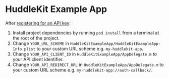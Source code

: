 # HuddleKit Example App

After [registering for an API key](https://login.huddle.net/docs/index.html):

1. Install project dependencies by running `pod install` from a terminal at the root of the project.
2. Change `YOUR_URL_SCHEME` in `HuddleKitExampleApp/HuddleKitExampleApp-Info.plist` to your custom URL scheme e.g. `my-huddlekit-app`.
3. Change `YOUR_API_CLIENT_ID` in `HuddleKitExampleApp/AppDelegate.m` to your API client identifier.
4. Change `YOUR_API_REDIRECT_URL` in `HuddleKitExampleApp/AppDelegate.m` to your custom URL scheme e.g. `my-huddlekit-app://auth-callback/`.

